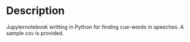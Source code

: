 # Description
Jupyternotebook writting in Python for finding cue-words in speeches. A sample csv is provided.
